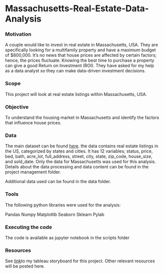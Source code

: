 # Massachusetts-Real-Estate-Data-Analysis
### Motivation 
A couple would like to invest in real estate in Massachusetts, USA. They are specifically looking for a multifamily property and have a maximum budget of $800,000. It’s no news that house prices are affected by certain factors; hence, the prices fluctuate. Knowing the best time to purchase a property can give a good Return on Investment (ROI). They have asked for my help as a data analyst so they can make data-driven investment decisions.
### Scope 
This project will look at real estate listings within Massachusetts, USA.
### Objective 
To understand the housing market in Massachusetts and identify the factors that influence house prices.

### Data
The main dataset can be found [here](https://www.kaggle.com/datasets/ahmedshahriarsakib/usa-real-estate-dataset). the data contains real estate listings in the US, categorized by states and cities. It has 12 variables; status, price, bed, bath, acre_lot, full_address, street, city, state, zip_code, house_size, and sold_date. Only the data for Massachusetts was used for this analysis. Details about the data processing and data content can be found in the project management folder.

Additional data used can be found in the data folder.

### Tools
The following python libraries were used for the analysis:

Pandas
Numpy
Matplotlib
Seaborn
Sklearn
Pylab

### Executing the code
The code is available as jupyter notebook in the scripts folder

### Resources
See [link](https://public.tableau.com/app/profile/mercy.tsekiri/viz/MassachusettsRealEstateDataAnalysis/MArealestatedataanalysis)to my tableau storyboard for this project. Other relevant resources will be posted here.
